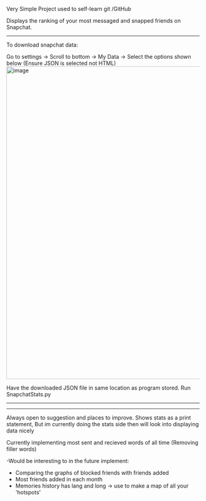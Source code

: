 Very Simple Project used to self-learn git /GitHub

Displays the ranking of your most messaged and snapped friends on Snapchat.

---

To download snapchat data:

Go to settings -> Scroll to bottom -> My Data -> Select the options shown below (Ensure JSON is selected not HTML)
<img width="817" alt="image" src="https://github.com/user-attachments/assets/809c6ef4-e77d-4a6b-9339-e01167a27402" />



Have the downloaded JSON file in same location as program stored.
Run SnapchatStats.py




------------------------------------
------------------------------------
Always open to suggestion and places to improve.
Shows stats as a print statement, But im currently doing the stats side then will look into displaying data nicely

Currently implementing most sent and recieved words of all time (Removing filler words)

-Would be interesting to in the future implement:
  - Comparing the graphs of blocked friends with friends added
  - Most friends added in each month
  - Memories history has lang and long -> use to make a map of all your 'hotspots'
